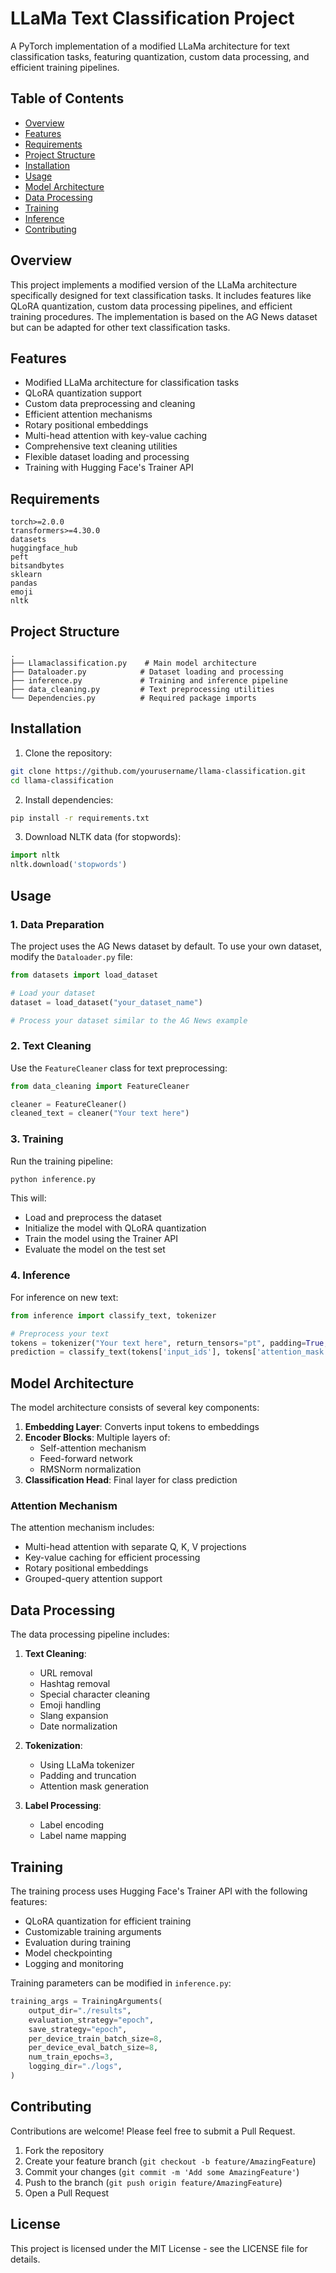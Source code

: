 # LLaMa Text Classification Project

A PyTorch implementation of a modified LLaMa architecture for text classification tasks, featuring quantization, custom data processing, and efficient training pipelines.

## Table of Contents
- [Overview](#overview)
- [Features](#features)
- [Requirements](#requirements)
- [Project Structure](#project-structure)
- [Installation](#installation)
- [Usage](#usage)
- [Model Architecture](#model-architecture)
- [Data Processing](#data-processing)
- [Training](#training)
- [Inference](#inference)
- [Contributing](#contributing)

## Overview

This project implements a modified version of the LLaMa architecture specifically designed for text classification tasks. It includes features like QLoRA quantization, custom data processing pipelines, and efficient training procedures. The implementation is based on the AG News dataset but can be adapted for other text classification tasks.

## Features

- Modified LLaMa architecture for classification tasks
- QLoRA quantization support
- Custom data preprocessing and cleaning
- Efficient attention mechanisms
- Rotary positional embeddings
- Multi-head attention with key-value caching
- Comprehensive text cleaning utilities
- Flexible dataset loading and processing
- Training with Hugging Face's Trainer API

## Requirements

```
torch>=2.0.0
transformers>=4.30.0
datasets
huggingface_hub
peft
bitsandbytes
sklearn
pandas
emoji
nltk
```

## Project Structure

```
.
├── Llamaclassification.py    # Main model architecture
├── Dataloader.py            # Dataset loading and processing
├── inference.py             # Training and inference pipeline
├── data_cleaning.py         # Text preprocessing utilities
└── Dependencies.py          # Required package imports
```

## Installation

1. Clone the repository:
```bash
git clone https://github.com/yourusername/llama-classification.git
cd llama-classification
```

2. Install dependencies:
```bash
pip install -r requirements.txt
```

3. Download NLTK data (for stopwords):
```python
import nltk
nltk.download('stopwords')
```

## Usage

### 1. Data Preparation

The project uses the AG News dataset by default. To use your own dataset, modify the `Dataloader.py` file:

```python
from datasets import load_dataset

# Load your dataset
dataset = load_dataset("your_dataset_name")

# Process your dataset similar to the AG News example
```

### 2. Text Cleaning

Use the `FeatureCleaner` class for text preprocessing:

```python
from data_cleaning import FeatureCleaner

cleaner = FeatureCleaner()
cleaned_text = cleaner("Your text here")
```

### 3. Training

Run the training pipeline:

```python
python inference.py
```

This will:
- Load and preprocess the dataset
- Initialize the model with QLoRA quantization
- Train the model using the Trainer API
- Evaluate the model on the test set

### 4. Inference

For inference on new text:

```python
from inference import classify_text, tokenizer

# Preprocess your text
tokens = tokenizer("Your text here", return_tensors="pt", padding=True, truncation=True)
prediction = classify_text(tokens['input_ids'], tokens['attention_mask'])
```

## Model Architecture

The model architecture consists of several key components:

1. **Embedding Layer**: Converts input tokens to embeddings
2. **Encoder Blocks**: Multiple layers of:
   - Self-attention mechanism
   - Feed-forward network
   - RMSNorm normalization
3. **Classification Head**: Final layer for class prediction

### Attention Mechanism

The attention mechanism includes:
- Multi-head attention with separate Q, K, V projections
- Key-value caching for efficient processing
- Rotary positional embeddings
- Grouped-query attention support

## Data Processing

The data processing pipeline includes:

1. **Text Cleaning**:
   - URL removal
   - Hashtag removal
   - Special character cleaning
   - Emoji handling
   - Slang expansion
   - Date normalization

2. **Tokenization**:
   - Using LLaMa tokenizer
   - Padding and truncation
   - Attention mask generation

3. **Label Processing**:
   - Label encoding
   - Label name mapping

## Training

The training process uses Hugging Face's Trainer API with the following features:

- QLoRA quantization for efficient training
- Customizable training arguments
- Evaluation during training
- Model checkpointing
- Logging and monitoring

Training parameters can be modified in `inference.py`:

```python
training_args = TrainingArguments(
    output_dir="./results",
    evaluation_strategy="epoch",
    save_strategy="epoch",
    per_device_train_batch_size=8,
    per_device_eval_batch_size=8,
    num_train_epochs=3,
    logging_dir="./logs",
)
```

## Contributing

Contributions are welcome! Please feel free to submit a Pull Request.

1. Fork the repository
2. Create your feature branch (`git checkout -b feature/AmazingFeature`)
3. Commit your changes (`git commit -m 'Add some AmazingFeature'`)
4. Push to the branch (`git push origin feature/AmazingFeature`)
5. Open a Pull Request

## License

This project is licensed under the MIT License - see the LICENSE file for details.

